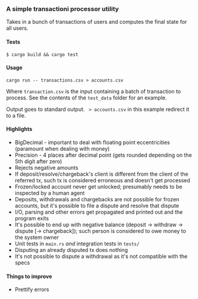 ### A simple transactioni processor utility

Takes in a bunch of transactions of users and computes the final state for all users. 

#### Tests
`$ cargo build && cargo test`

#### Usage

`cargo run -- transactions.csv > accounts.csv`

Where `transaction.csv` is the input containing a batch of transaction to process. See the contents
of the `test_data` folder for an example.

Output goes to standard output. ` > accounts.csv` in this example redirect it to a file.

#### Highlights

* BigDecimal - important to deal with floating point eccentricities (paramount when dealing with money)
* Precision - 4 places after decimal point (gets rounded depending on the 5th digit after zero)
* Rejects negative amounts
* If deposit/resolve/chargeback's client is different from the client of the referred tx, such tx
is considered erroneous and doesn't get processed 
* Frozen/locked account never get unlocked; presumably needs to be inspected by a human agent
* Deposits, withdrawals and chargebacks are not possible for frozen accounts, but it's possible
to file a dispute and resolve that dispute
* I/O, parsing and other errors get propagated and printed out and the program exits
* It's possible to end up with negative balance (deposit -> withdraw -> dispute [-> chargeback]);
such person is considered to owe money to the system owner
* Unit tests in `main.rs` _and_ integration tests in `tests/`
* Disputing an already disputed tx does nothing 
* It's not possible to dispute a withdrawal as it's not compatible with the specs

#### Things to improve

* Prettify errors 
